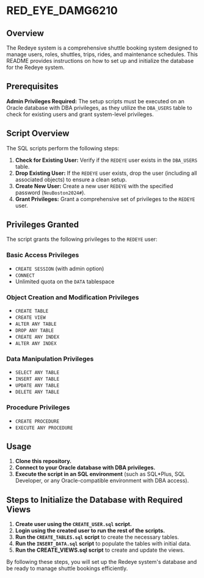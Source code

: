 # RED_EYE_DAMG6210

## Overview

The Redeye system is a comprehensive shuttle booking system designed to manage users, roles, shuttles, trips, rides, and maintenance schedules. This README provides instructions on how to set up and initialize the database for the Redeye system.

## Prerequisites

**Admin Privileges Required:** The setup scripts must be executed on an Oracle database with DBA privileges, as they utilize the `DBA_USERS` table to check for existing users and grant system-level privileges.

## Script Overview

The SQL scripts perform the following steps:

1. **Check for Existing User:** Verify if the `REDEYE` user exists in the `DBA_USERS` table.
2. **Drop Existing User:** If the `REDEYE` user exists, drop the user (including all associated objects) to ensure a clean setup.
3. **Create New User:** Create a new user `REDEYE` with the specified password (`NeuBoston2024#`).
4. **Grant Privileges:** Grant a comprehensive set of privileges to the `REDEYE` user.

## Privileges Granted

The script grants the following privileges to the `REDEYE` user:

### Basic Access Privileges

- `CREATE SESSION` (with admin option)
- `CONNECT`
- Unlimited quota on the `DATA` tablespace

### Object Creation and Modification Privileges

- `CREATE TABLE`
- `CREATE VIEW`
- `ALTER ANY TABLE`
- `DROP ANY TABLE`
- `CREATE ANY INDEX`
- `ALTER ANY INDEX`

### Data Manipulation Privileges

- `SELECT ANY TABLE`
- `INSERT ANY TABLE`
- `UPDATE ANY TABLE`
- `DELETE ANY TABLE`

### Procedure Privileges

- `CREATE PROCEDURE`
- `EXECUTE ANY PROCEDURE`

## Usage

1. **Clone this repository.**
2. **Connect to your Oracle database with DBA privileges.**
3. **Execute the script in an SQL environment** (such as SQL*Plus, SQL Developer, or any Oracle-compatible environment with DBA access).

## Steps to Initialize the Database with Required Views

1. **Create user using the `CREATE_USER.sql` script.**
2. **Login using the created user to run the rest of the scripts.**
3. **Run the `CREATE_TABLES.sql` script** to create the necessary tables.
4. **Run the `INSERT_DATA.sql` script** to populate the tables with initial data.
5. **Run the CREATE_VIEWS.sql script** to create and update the views.

By following these steps, you will set up the Redeye system's database and be ready to manage shuttle bookings efficiently.
